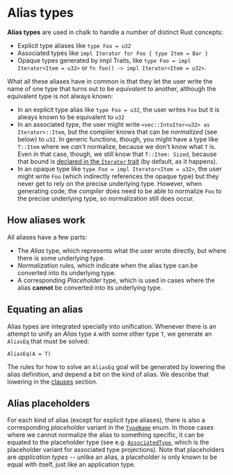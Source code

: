 # Alias types

**Alias types** are used in chalk to handle a number of distinct Rust
concepts:

* Explicit type aliases like `type Foo = u32`
* Associated types like `impl Iterator for Foo { type Item = Bar }`
* Opaque types generated by impl Traits, like `type Foo = impl Iterator<Item = u32>`
  or `fn foo() -> impl Iterator<Item = u32>`.

What all these aliases have in common is that they let the user write the name
of one type that turns out to be *equivalent* to another, although the
equivalent type is not always known:

* In an explicit type alias like `type Foo = u32`, the user writes `Foo`
  but it is always known to be equivalent to `u32`
* In an associated type, the user might write `<vec::IntoIter<u32> as
  Iterator>::Item`, but the compiler knows that can be *normalized* (see below)
  to `u32`. In generic functions, though, you might have a type like `T::Item`
  where we *can't* normalize, because we don't know what `T` is. Even in that
  case, though, we still know that `T::Item: Sized`, because that bound is
  [declared in the `Iterator` trait][Iterator::Item] (by default, as it
  happens).
* In an opaque type like `type Foo = impl Iterator<Item = u32>`, the user might
  write `Foo` (which indirectly references the opaque type) but they never get
  to rely on the precise underlying type. However, when generating code, the
  *compiler* does need to be able to normalize `Foo` to the precise underlying
  type, so normalization still does occur.

[Iterator::Item]: https://doc.rust-lang.org/std/iter/trait.Iterator.html#associatedtype.Item

## How aliases work

All aliases have a few parts:

* The *Alias* type, which represents what the user wrote directly, but where there is
  some underlying type.
* *Normalization* rules, which indicate when the alias type can be converted
  into its underlying type.
* A corresponding *Placeholder* type, which is used in cases where the alias **cannot** be
  converted into its underlying type.

## Equating an alias

Alias types are integrated specially into unification. Whenever there is an
attempt to unify an *Alias* type `A` with some other type `T`, we generate an
`AliasEq` that must be solved:

```notrust
AliasEq(A = T)
```

The rules for how to solve an `AliasEq` goal will be generated by lowering the alias
definition, and depend a bit on the kind of alias. We describe that lowering in the
[clauses](../../clauses.md) section.

## Alias placeholders

For each kind of alias (except for explicit type aliases), there is also a
corresponding *placeholder* variant in the [`TypeName`] enum. In those cases
where we cannot normalize the alias to something specific, it can be equated to
the placeholder type (see e.g. [`AssociatedType`], which is the placeholder
variant for associated type projections). Note that placeholders are
*application types* -- unlike an alias, a placeholder is only known to be equal
with itself, just like an application type.

[`TypeName`]: http://rust-lang.github.io/chalk/chalk_ir/enum.TypeName.html
[`AssociatedType`]: http://rust-lang.github.io/chalk/chalk_ir/enum.TypeName.html#variant.AssociatedType

